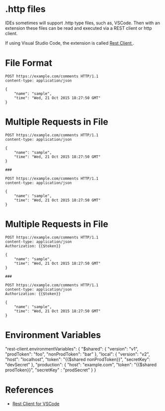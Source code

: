 # .http files

IDEs sometimes will support .http type files, such as, VSCode. Then with an extension these files can be read and executed via a REST client or http client.

If using Visual Studio Code, the extension is called [Rest Client ](https://marketplace.visualstudio.com/items?itemName=humao.rest-client).

# File Format

```http
POST https://example.com/comments HTTP/1.1
content-type: application/json

{
    "name": "sample",
    "time": "Wed, 21 Oct 2015 18:27:50 GMT"
}
```

# Multiple Requests in File

```http
POST https://example.com/comments HTTP/1.1
content-type: application/json

{
    "name": "sample",
    "time": "Wed, 21 Oct 2015 18:27:50 GMT"
}

###

POST https://example.com/comments HTTP/1.1
content-type: application/json

{
    "name": "sample",
    "time": "Wed, 21 Oct 2015 18:27:50 GMT"
}
```

# Multiple Requests in File

```http
POST https://example.com/comments HTTP/1.1
content-type: application/json
Authorization: {{$token}}

{
    "name": "sample",
    "time": "Wed, 21 Oct 2015 18:27:50 GMT"
}

###

POST https://example.com/comments HTTP/1.1
content-type: application/json
Authorization: {{$token}}

{
    "name": "sample",
    "time": "Wed, 21 Oct 2015 18:27:50 GMT"
}
```

# Environment Variables

"rest-client.environmentVariables": {
    "$shared": {
        "version": "v1",
        "prodToken": "foo",
        "nonProdToken": "bar"
    },
    "local": {
        "version": "v2",
        "host": "localhost",
        "token": "{{$shared nonProdToken}}",
        "secretKey": "devSecret"
    },
    "production": {
        "host": "example.com",
        "token": "{{$shared prodToken}}",
        "secretKey" : "prodSecret"
    }
}


# References
- [Rest Client for VSCode](https://marketplace.visualstudio.com/items?itemName=humao.rest-client)